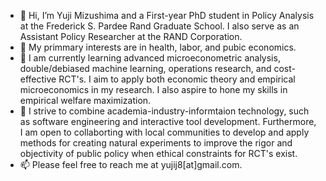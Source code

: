 - 👋 Hi, I’m Yuji Mizushima and a First-year PhD student in Policy Analysis at the Frederick S. Pardee Rand Graduate School. I also serve as an Assistant Policy Researcher at the RAND Corporation. 
- 👀 My primmary interests are in health, labor, and pubic economics. 
- 🌱 I am currently learning advanced microeconometric analysis, double/debiased machine learning, operations research, and cost-effective RCT's. I aim to apply both economic theory and empirical microeconomics in my research. I also aspire to hone my skills in empirical welfare maximization. 
- 💞️ I strive to combine academia-industry-informtaion technology, such as software engineering and interactive tool development. Furthermore, I am open to collaborting with local communities to develop and apply methods for creating natural experiments to improve the rigor and objectivity of public policy when ethical constraints for RCT's exist. 
- 📫 Please feel free to reach me at yujij8[at]gmail.com.

<!---
yamizushima/yamizushima is a ✨ special ✨ repository because its `README.md` (this file) appears on your GitHub profile.
You can click the Preview link to take a look at your changes.
--->
